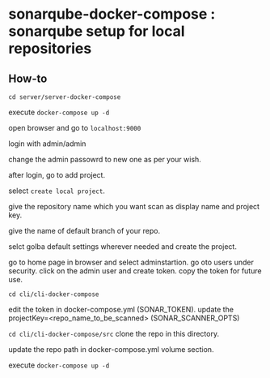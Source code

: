 # sonarqube-docker-compose : sonarqube setup for local repositories

## How-to
`cd server/server-docker-compose`

execute `docker-compose up -d`

open browser and go to `localhost:9000`

login with admin/admin

change the admin passowrd to new one as per your wish.

after login, go to add project.

select `create local project`.

give the repository name which you want scan as display name and project key.

give the name of default branch of your repo.

selct golba default settings wherever needed and create the project.

go to home page in browser and select adminstartion. go oto users under security.
click on the admin user and create token. copy the token for future use.

`cd cli/cli-docker-compose`

edit the token in docker-compose.yml (SONAR_TOKEN).
update the projectKey=<repo_name_to_be_scanned>  (SONAR_SCANNER_OPTS)

`cd cli/cli-docker-compose/src`
clone the repo in this directory.

update the repo path in docker-compose.yml volume section.

execute `docker-compose up -d`

